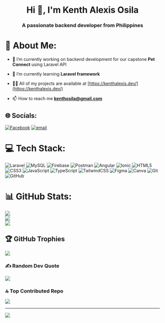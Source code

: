 <h1 align="center">Hi 👋, I'm Kenth Alexis Osila</h1>
<h3 align="center">A passionate backend developer from Philippines</h3>

# 💫 About Me:
- 🔭 I’m currently working on backend development for our capstone **Pet Connect** using Laravel API 

- 🌱 I’m currently learning **Laravel framework**

- 👨‍💻 All of my projects are available at [https://kenthalexis.dev/](https://kenthalexis.dev/)

- 📫 How to reach me **kenthosila@gmail.com**

## 🌐 Socials:
[![Facebook](https://img.shields.io/badge/Facebook-%231877F2.svg?logo=Facebook&logoColor=white)](https://facebook.com/knthlxs03) [![email](https://img.shields.io/badge/Email-D14836?logo=gmail&logoColor=white)](mailto:kenthosila@gmail.com) 

# 💻 Tech Stack:
![Laravel](https://img.shields.io/badge/laravel-%23FF2D20.svg?style=for-the-badge&logo=laravel&logoColor=white) ![MySQL](https://img.shields.io/badge/mysql-4479A1.svg?style=for-the-badge&logo=mysql&logoColor=white) ![Firebase](https://img.shields.io/badge/firebase-%23039BE5.svg?style=for-the-badge&logo=firebase) ![Postman](https://img.shields.io/badge/Postman-FF6C37?style=for-the-badge&logo=postman&logoColor=white) ![Angular](https://img.shields.io/badge/angular-%23DD0031.svg?style=for-the-badge&logo=angular&logoColor=white) ![Ionic](https://img.shields.io/badge/Ionic-%233880FF.svg?style=for-the-badge&logo=Ionic&logoColor=white) ![HTML5](https://img.shields.io/badge/html5-%23E34F26.svg?style=for-the-badge&logo=html5&logoColor=white) ![CSS3](https://img.shields.io/badge/css3-%231572B6.svg?style=for-the-badge&logo=css3&logoColor=white) ![JavaScript](https://img.shields.io/badge/javascript-%23323330.svg?style=for-the-badge&logo=javascript&logoColor=%23F7DF1E) ![TypeScript](https://img.shields.io/badge/typescript-%23007ACC.svg?style=for-the-badge&logo=typescript&logoColor=white) ![TailwindCSS](https://img.shields.io/badge/tailwindcss-%2338B2AC.svg?style=for-the-badge&logo=tailwind-css&logoColor=white) ![Figma](https://img.shields.io/badge/figma-%23F24E1E.svg?style=for-the-badge&logo=figma&logoColor=white) ![Canva](https://img.shields.io/badge/Canva-%2300C4CC.svg?style=for-the-badge&logo=Canva&logoColor=white) ![Git](https://img.shields.io/badge/git-%23F05033.svg?style=for-the-badge&logo=git&logoColor=white) ![GitHub](https://img.shields.io/badge/github-%23121011.svg?style=for-the-badge&logo=github&logoColor=white)
# 📊 GitHub Stats:
![](https://github-readme-stats.vercel.app/api?username=codebykenth&theme=dracula&hide_border=false&include_all_commits=true&count_private=true)<br/>
![](https://nirzak-streak-stats.vercel.app/?user=codebykenth&theme=dracula&hide_border=false)<br/>
![](https://github-readme-stats.vercel.app/api/top-langs/?username=codebykenth&theme=dracula&hide_border=false&include_all_commits=true&count_private=true&layout=compact)

## 🏆 GitHub Trophies
![](https://github-profile-trophy.vercel.app/?username=codebykenth&theme=dracula&no-frame=false&no-bg=false&margin-w=4)

### ✍️ Random Dev Quote
![](https://quotes-github-readme.vercel.app/api?type=horizontal&theme=radical)

### 🔝 Top Contributed Repo
![](https://github-contributor-stats.vercel.app/api?username=codebykenth&limit=5&theme=darcula&combine_all_yearly_contributions=true)

---
[![](https://visitcount.itsvg.in/api?id=codebykenth&icon=2&color=3)](https://visitcount.itsvg.in)

<!-- Proudly created with GPRM ( https://gprm.itsvg.in ) -->
